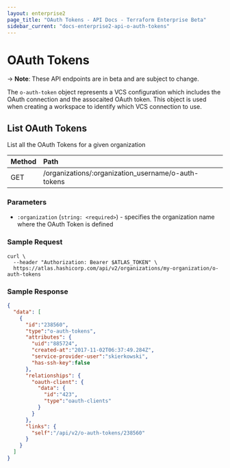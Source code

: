 ```yaml
---
layout: enterprise2
page_title: "OAuth Tokens - API Docs - Terraform Enterprise Beta"
sidebar_current: "docs-enterprise2-api-o-auth-tokens"
---
```


# OAuth Tokens

-> **Note**: These API endpoints are in beta and are subject to change.

The `o-auth-token` object represents a VCS configuration which includes the OAuth connection and the assocaited OAuth token. This object is used when creating a workspace to identify which VCS connection to use.

## List OAuth Tokens

List all the OAuth Tokens for a given organization

| Method | Path           |
| :----- | :------------- |
| GET | /organizations/:organization_username/o-auth-tokens |

### Parameters

- `:organization` (`string: <required>`) - specifies the organization name where the OAuth Token is defined

### Sample Request

```shell
curl \
  --header "Authorization: Bearer $ATLAS_TOKEN" \
  https://atlas.hashicorp.com/api/v2/organizations/my-organization/o-auth-tokens
```

### Sample Response

```json
{
  "data": [
    {
      "id":"238560",
      "type":"o-auth-tokens",
      "attributes": {
        "uid":"885724",
        "created-at":"2017-11-02T06:37:49.284Z",
        "service-provider-user":"skierkowski",
        "has-ssh-key":false
      },
      "relationships": {
        "oauth-client": {
          "data": {
            "id":"423",
            "type":"oauth-clients"
          }
        }
      },
      "links": {
        "self":"/api/v2/o-auth-tokens/238560"
      }
    }
  ]
}
```